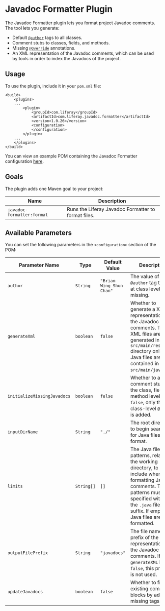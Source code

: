 # Javadoc Formatter Plugin [](id=javadoc-formatter-plugin)

The Javadoc Formatter plugin lets you format project Javadoc comments. The tool
lets you generate:

- Default [`@author`](http://www.oracle.com/technetwork/java/javase/documentation/index-137868.html#@author)
  tags to all classes.
- Comment stubs to classes, fields, and methods.
- Missing [`@Override`](https://docs.oracle.com/javase/8/docs/api/java/lang/Override.html)
  annotations.
- An XML representation of the Javadoc comments, which can be used by tools in
  order to index the Javadocs of the project.

## Usage [](id=usage)

To use the plugin, include it in your `pom.xml` file:

    <build>
        <plugins>
        ...
            <plugin>
                <groupId>com.liferay</groupId>
                <artifactId>com.liferay.javadoc.formatter</artifactId>
                <version>1.0.26</version>
                <configuration>
                </configuration>
            </plugin>
        ...
        </plugins>
    </build>

You can view an example POM containing the Javadoc Formatter configuration
[here](https://github.com/liferay/liferay-portal/blob/master/modules/util/javadoc-formatter/samples/pom.xml).

## Goals [](id=goals)

The plugin adds one Maven goal to your project:

Name | Description
---- | -----------
`javadoc-formatter:format` | Runs the Liferay Javadoc Formatter to format files.

## Available Parameters [](id=available-parameters)

You can set the following parameters in the `<configuration>` section of the
POM:

Parameter Name | Type | Default Value | Description
------------- | ---- | ------------- | -----------
`author` | `String` | `"Brian Wing Shun Chan"` | The value of the `@author` tag to add at class level if missing.
`generateXml` | `boolean` | `false` | Whether to generate a XML representation of the Javadoc comments. The XML files are generated in the `src/main/resources` directory only if the Java files are contained in `src/main/java`.
`initializeMissingJavadocs` | `boolean` | `false` | Whether to add comment stubs at the class, field, and method levels. If `false`, only the class-level `@author` is added.
`inputDirName` | `String` | `"./"` | The root directory to begin searching for Java files to format.
`limits` | `String[]` | `[]` | The Java file name patterns, relative to the working directory, to include when formatting Javadoc comments. The patterns must be specified without the `.java` file type suffix. If empty, all Java files are formatted.
`outputFilePrefix` | `String` | `"javadocs"` | The file name prefix of the XML representation of the Javadoc comments. If `generateXML` is `false`, this property is not used.
`updateJavadocs` | `boolean` | `false` | Whether to fix existing comment blocks by adding missing tags.

